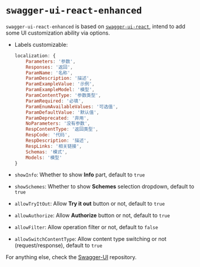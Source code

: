 # `swagger-ui-react-enhanced`


`swagger-ui-react-enhanced` is based on [`swagger-ui-react`](https://github.com/swagger-api/swagger-ui/tree/master/flavors/swagger-ui-react), intend to add some UI customization ability via options.


* Labels customizable:

    ```javascript
    localization: {
        Parameters: '参数',
        Responses: '返回',
        ParamName: '名称',
        ParamDescription: '描述',
        ParamExampleValue: '示例',
        ParamExampleModel: '模型',
        ParamContentType: '参数类型',
        ParamRequired: '必填',
        ParamEnumAvailableValues: '可选值',
        ParamDefaultValue: '默认值',
        ParamDeprecated: '弃用',
        NoParameters: '没有参数',
        RespContentType: '返回类型',
        RespCode: '代码',
        RespDescription: '描述',
        RespLinks: '相关链接',
        Schemas: '模式',
        Models: '模型'
    }
    ```
    
*  `showInfo`: Whether to show **Info** part, default to `true`

*  `showSchemes`: Whether to show **Schemes** selection dropdown, default to `true`

*  `allowTryItOut`: Allow **Try it out** button or not, default to `true`

*  `allowAuthorize`: Allow **Authorize** button or not, default to `true`

*  `allowFilter`: Allow operation filter or not, default to `false`

*  `allowSwitchContentType`: Allow content type switching or not (request/response), default to `true`


For anything else, check the [Swagger-UI](https://github.com/swagger-api/swagger-ui) repository.
